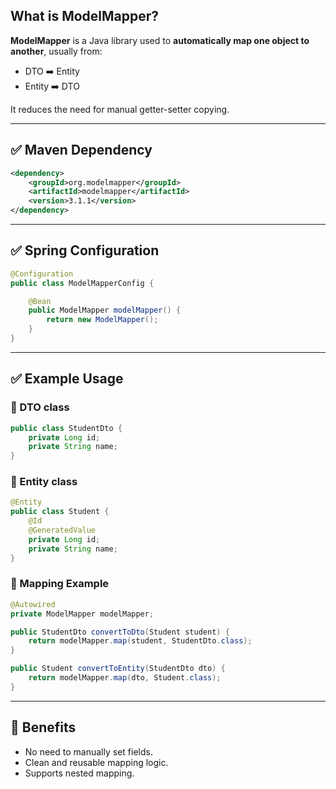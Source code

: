 
## What is ModelMapper?

**ModelMapper** is a Java library used to **automatically map one object to another**, usually from:

* DTO ➡️ Entity
* Entity ➡️ DTO

It reduces the need for manual getter-setter copying.

---

## ✅ Maven Dependency

```xml
<dependency>
    <groupId>org.modelmapper</groupId>
    <artifactId>modelmapper</artifactId>
    <version>3.1.1</version>
</dependency>
```

---

## ✅ Spring Configuration

```java
@Configuration
public class ModelMapperConfig {

    @Bean
    public ModelMapper modelMapper() {
        return new ModelMapper();
    }
}
```

---

## ✅ Example Usage

### 🔸 DTO class

```java
public class StudentDto {
    private Long id;
    private String name;
}
```

### 🔸 Entity class

```java
@Entity
public class Student {
    @Id
    @GeneratedValue
    private Long id;
    private String name;
}
```

### 🔸 Mapping Example

```java
@Autowired
private ModelMapper modelMapper;

public StudentDto convertToDto(Student student) {
    return modelMapper.map(student, StudentDto.class);
}

public Student convertToEntity(StudentDto dto) {
    return modelMapper.map(dto, Student.class);
}
```

---

## 🎯 Benefits

* No need to manually set fields.
* Clean and reusable mapping logic.
* Supports nested mapping.


